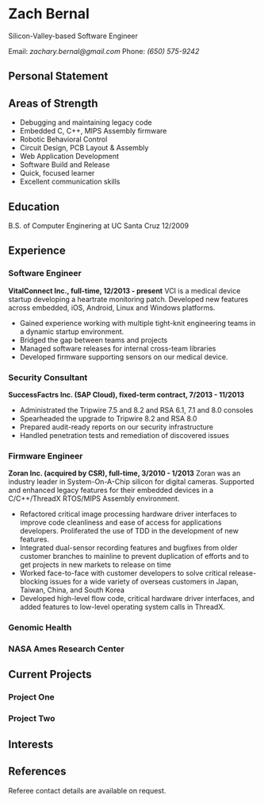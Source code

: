 # Zach Bernal
Silicon-Valley-based Software Engineer

Email: _zachary.bernal@gmail.com_
Phone: _(650) 575-9242_

## Personal Statement

## Areas of Strength
* Debugging and maintaining legacy code
* Embedded C, C++, MIPS Assembly firmware
* Robotic Behavioral Control
* Circuit Design, PCB Layout & Assembly
* Web Application Development
* Software Build and Release
* Quick, focused learner
* Excellent communication skills

## Education
B.S. of Computer Enginering at UC Santa Cruz 12/2009

## Experience

### Software Engineer
**VitalConnect Inc., full-time, 12/2013 - present** VCI is a medical device startup developing a heartrate monitoring patch. Developed new features across embedded, iOS, Android, Linux and Windows platforms. 

* Gained experience working with multiple tight-knit engineering teams in a dynamic startup environment. 
* Bridged the gap between teams and projects
* Managed software releases for internal cross-team libraries
* Developed firmware supporting sensors on our medical device. 

### Security Consultant
**SuccessFactrs Inc. (SAP Cloud), fixed-term contract, 7/2013 - 11/2013** 

* Administrated the Tripwire 7.5 and 8.2 and RSA 6.1, 7.1 and 8.0 consoles
* Spearheaded the upgrade to Tripwire 8.2 and RSA 8.0
* Prepared audit-ready reports on our security infrastructure
* Handled penetration tests and remediation of discovered issues

### Firmware Engineer
**Zoran Inc. (acquired by CSR), full-time, 3/2010 - 1/2013** Zoran was an industry leader in System-On-A-Chip silicon for digital cameras. Supported and enhanced legacy features for their embedded devices in a C/C++/ThreadX RTOS/MIPS Assembly environment.

* Refactored critical image processing hardware driver interfaces to improve code cleanliness and ease of access for applications developers. Proliferated the use of TDD in the development of new features.
* Integrated dual-sensor recording features and bugfixes from older customer branches to mainline to prevent duplication of efforts and to get projects in new markets to release on time
* Worked face-to-face with customer developers to solve critical release-blocking issues for a wide variety of overseas customers in Japan, Taiwan, China, and South Korea
* Developed high-level flow code, critical hardware driver interfaces, and added features to low-level operating system calls in ThreadX.


### Genomic Health

### NASA Ames Research Center

## Current Projects

### Project One

### Project Two

## Interests

## References
Referee contact details are available on request.